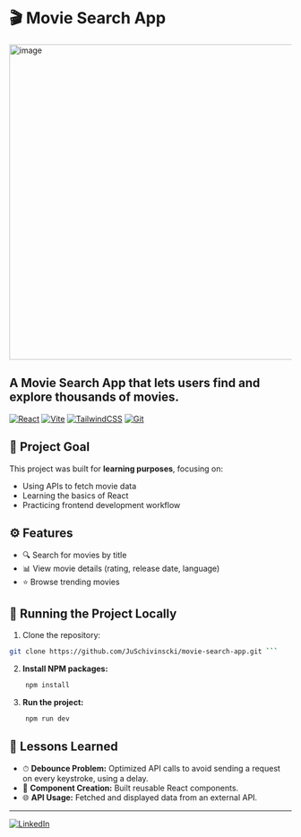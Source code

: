 # 🎬 Movie Search App
<img width="1216" height="563" alt="image" src="https://github.com/user-attachments/assets/6653ce77-1d31-4eeb-9ee6-80a58aa83163" />

A Movie Search App that lets users find and explore thousands of movies.  
---

[![React](https://img.shields.io/badge/React-61DAFB?style=for-the-badge&logo=react&logoColor=black)](https://reactjs.org/)  [![Vite](https://img.shields.io/badge/Vite-646CFF?style=for-the-badge&logo=vite&logoColor=white)](https://vitejs.dev/)  [![TailwindCSS](https://img.shields.io/badge/TailwindCSS-06B6D4?style=for-the-badge&logo=tailwind-css&logoColor=white)](https://tailwindcss.com/)  [![Git](https://img.shields.io/badge/Git-F05032?style=for-the-badge&logo=git&logoColor=white)](https://git-scm.com/)



## 🎯 Project Goal
This project was built for **learning purposes**, focusing on:  
- Using APIs to fetch movie data  
- Learning the basics of React  
- Practicing frontend development workflow  


## ⚙️ Features
- 🔍 Search for movies by title  
- 📊 View movie details (rating, release date, language)  
- ⭐ Browse trending movies  


## 🚀 Running the Project Locally
1. Clone the repository:  
```bash
git clone https://github.com/JuSchivinscki/movie-search-app.git ```
```
2. **Install NPM packages:**
```bash
    npm install
```
3.  **Run the project:**
```bash
    npm run dev
```

## 📝 Lessons Learned

- ⏱ **Debounce Problem:** Optimized API calls to avoid sending a request on every keystroke, using a delay.  
- 🧩 **Component Creation:** Built reusable React components.  
- 🌐 **API Usage:** Fetched and displayed data from an external API.

---
   [![LinkedIn](https://img.shields.io/badge/LinkedIn-0A66C2?style=for-the-badge&logo=linkedin&logoColor=white)](www.linkedin.com/in/juliaschivinscki)
